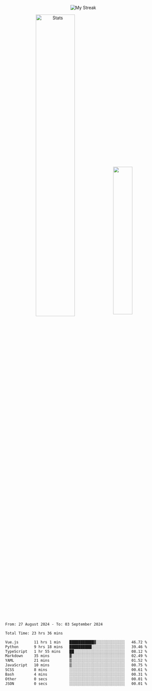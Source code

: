 <p align="center">
<picture>
  <source media="(prefers-color-scheme: dark)" srcset="http://github-readme-streak-stats.herokuapp.com?user=semolik&theme=dark&hide_border=true&background=DD272700">
  <img alt="My Streak" src="http://github-readme-streak-stats.herokuapp.com?user=semolik&hide_border=true">
</picture>
</p>
<div align="center">
  <picture>
    <source media="(prefers-color-scheme: dark)" srcset="https://github-readme-stats.vercel.app/api?username=semolik&show_icons=true&bg_color=DD272700&hide_border=true&theme=dark">
        <img alt="Stats" src="https://github-readme-stats.vercel.app/api?username=semolik&show_icons=true&bg_color=DD272700&hide_border=true" width="50%" >
  </picture>
  <sup>
  <picture>
  <source media="(prefers-color-scheme: dark)" srcset="https://github-readme-stats.vercel.app/api/top-langs/?username=semolik&layout=compact&hide_border=true&bg_color=DD272700&theme=dark">
  <img src="https://github-readme-stats.vercel.app/api/top-langs/?username=semolik&layout=compact&hide_border=true" width="35%" />
  </picture>
  </sup>
</div>
<!--START_SECTION:waka-->

```txt
From: 27 August 2024 - To: 03 September 2024

Total Time: 23 hrs 36 mins

Vue.js       11 hrs 1 min    ███████████▓░░░░░░░░░░░░░   46.72 %
Python       9 hrs 18 mins   ██████████░░░░░░░░░░░░░░░   39.46 %
TypeScript   1 hr 55 mins    ██░░░░░░░░░░░░░░░░░░░░░░░   08.12 %
Markdown     35 mins         ▓░░░░░░░░░░░░░░░░░░░░░░░░   02.49 %
YAML         21 mins         ▒░░░░░░░░░░░░░░░░░░░░░░░░   01.52 %
JavaScript   10 mins         ▒░░░░░░░░░░░░░░░░░░░░░░░░   00.75 %
SCSS         8 mins          ░░░░░░░░░░░░░░░░░░░░░░░░░   00.61 %
Bash         4 mins          ░░░░░░░░░░░░░░░░░░░░░░░░░   00.31 %
Other        0 secs          ░░░░░░░░░░░░░░░░░░░░░░░░░   00.01 %
JSON         0 secs          ░░░░░░░░░░░░░░░░░░░░░░░░░   00.01 %
```

<!--END_SECTION:waka-->

